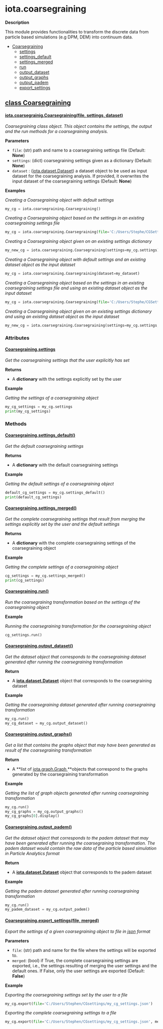 # iota.coarsegraining
**Description**

This module provides functionalities to transform the discrete data from particle based simulations (e.g DPM, DEM) into continuum data.



* [Coarsegraining](#class_Coarsegraining)
  * [settings](#Coarsegraining_settings)
  * [settings_default](#Coarsegraining_settings_default)
  * [settings_merged](#Coarsegraining_settings_merged)
  * [run](#Coarsegraining_run)
  * [output_dataset](#Coarsegraining_output_dataset)
  * [output_graphs](#Coarsegraining_output_graphs)
  * [output_padem](#Coarsegraining_output_padem)
  * [export_settings](#Coarsegraining_export_settings)





## <a id='class_Coarsegrainig'></a> [class Coarsegraining](#class_coarsegraining)

#### <a id='Coarsegraining_ctor'></a> [iota.coarsegrainig.Coarsegraining(file, settings, dataset)](#Coarsegraining_ctor)

*Coarsegraining class object. This object contains the settings, the output and the run methods for a coarsegraining analysis.*

**Parameters**

- `file`: (str) path and name to a coarsegraining settings file (Default: **None**)
- `settings`: (dict) coarsegraining settings given as a dictionary (Default: **None**)
- `dataset` : ([iota.dataset.Dataset](dataset.md#class_dataset)) a dataset object to be used as input dataset for the coarsegraining analysis. If provided, it overwrites the input dataset of the coarsegraining settings (Default: **None**)

**Examples**

*Creating a Coarsegraining object with default settings*

```python
my_cg = iota.coarsegraining.Coarsegraining()
```

*Creating a Coarsegraining object based on the settings in an existing coarsegraining settings file*

```python
my_cg = iota.coarsegraining.Coarsegraining(file='C:/Users/Stephe/CGSettings/my_cg_settings.json')
```

*Creating a Coarsegraining object given on an existing settings dictionary*

```python
my_new_cg = iota.coarsegraining.Coarsegraining(settings=my_cg.settings)
```

*Creating a Coarsegraining object with default settings and an existing dataset object as the input dataset*

```python
my_cg = iota.coarsegraining.Coarsegraining(dataset=my_dataset)
```

*Creating a Coarsegraining object based on the settings in an existing coarsegraining settings file and using an existing dataset object as the input dataset*

```python
my_cg = iota.coarsegraining.Coarsegraining(file='C:/Users/Stephe/CGSettings/my_cg_settings.json', dataset=my_dataset)
```

*Creating a Coarsegraining object given on an existing settings dictionary and using an existing dataset object as the input dataset*

```python
my_new_cg = iota.coarsegraining.Coarsegraining(settings=my_cg.settings, dataset=my_dataset)
```



### Attributes

#### <a id='Coarsegraining_settings'></a>[Coarsegraining.settings](#Coarsegraining_settings)

*Get the coarsegraining settings that the user explicitly has set*

**Returns**

- A **dictionary** with the settings explicitly set by the user

**Example**

*Getting the settings of a coarsegraining object*

```python
my_cg_settings = my_cg.settings
print(my_cg_settings)
```





### Methods

#### <a id='Coarsegraining_settings_default'></a>[Coarsegraining.settings_default()](#Coarsegraining_settings_default)

*Get the default coarsegraining settings*

**Returns**

- A **dictionary** with the default coarsegraining settings

**Example**

*Getting the default settings of a coarsegraining object*

```python
default_cg_settings = my_cg.settings_default()
print(default_cg_settings)
```



#### <a id='Coarsegraining_settings_merged'></a>[Coarsegraining.settings_merged()](#Coarsegraining_settings_merged)

*Get the complete coarsegraining settings that result from merging the settings explicitly set by the user and the default settings*

**Returns**

- A **dictionary** with the complete coarsegraining settings of the coarsegraining object

**Example**

*Getting the complete settings of a coarsegraining object*

```python
cg_settings = my_cg.settings_merged()
print(cg_settings)
```



#### <a id='Coarsegraining_run'></a>[Coarsegraining.run()](#Coarsegraining_run)

*Run the coarsegraining transformation based on the settings of the coarsegraining object*

**Example**

*Running the coarsegraining transformation for the coarsegraining object*

```python
cg_settings.run()
```



#### <a id='Coarsegraining_output_dataset'></a>[Coarsegraining.output_dataset()](#Coarsegraining_output_dataset)

*Get the dataset object that corresponds to the coarsegraining dataset generated after running the coarsegraining transformation*

**Return**

* A [**iota.dataset.Dataset**](dataset.md#class_dataset) object that corresponds to the coarsegraining dataset

**Example**

*Getting the coarsegraining dataset generated after running coarsegraining transformation*

```python
my_cg.run()
my_cg_dataset = my_cg.output_dataset()
```



#### <a id='Coarsegraining_output_graphs'></a>[Coarsegraining.output_graphs()](#Coarsegraining_output_graphs)

*Get a list that contains the graphs object that may have been generated as result of the coarsegraining transformation*

**Return**

- A **list of [iota.graph.Graph ](graph.md#class_Graph)**objects that correspond to the graphs generated by the coarsegraining transformation

**Example**

*Getting the list of graph objects generated after running coarsegraining transformation*

```python
my_cg.run()
my_cg_graphs = my_cg.output_graphs()
my_cg_graphs[0].display()
```



#### <a id='Coarsegraining_output_padem'></a>[Coarsegraining.output_padem()](#Coarsegraining_output_padem)

*Get the dataset object that corresponds to the padem dataset that may have been generated after running the coarsegraining transformation. The padem dataset would contain the raw data of the particle based simulation in Particle Analytics format*

**Return**

- A [**iota.dataset.Dataset**](dataset.md#class_dataset) object that corresponds to the padem dataset

**Example**

*Getting the padem dataset generated after running coarsegraining transformation*

```python
my_cg.run()
my_padem_dataset = my_cg.output_padem()
```



#### <a id='Coarsegraining_export_settings'></a>[Coarsegraining.export_settings(file, merged)](#Coarsegraining_export_settings)

*Export the settings of a given coarsegraining object to file in [json](https://www.json.org/) format*

**Parameters**

* `file`: (str) path and name for the file where the settings will be exported to.
* `merged`: (bool) if True, the complete coarsegraining settings are exported, i.e., the settings resulting of merging the user settings and the default ones. If False, only the user settings are exported  (Default: **False**)

**Example**

*Exporting the coarsegraining settings set by the user to a file*

```python
my_cg.export(file='C:/Users/Stephen/CGsettings/my_cg_settings.json')
```

*Exporting the complete coarsegraining settings to a file*

```python
my_cg.export(file='C:/Users/Stephen/CGsettings/my_cg_settings.json', merged=True)
```